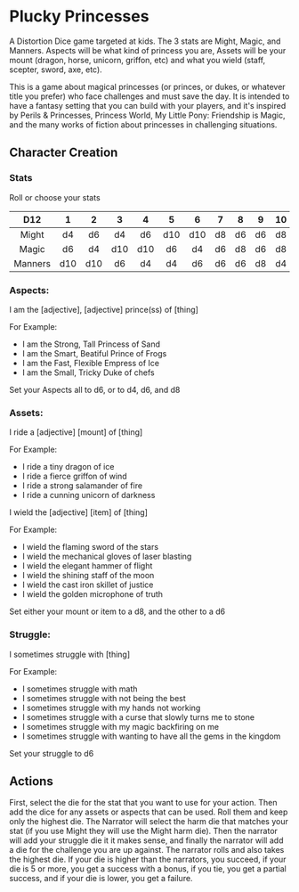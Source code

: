# Plucky Princesses

A Distortion Dice game targeted at kids. The 3 stats are Might, Magic, and Manners. Aspects will be what kind of princess you are, Assets will be your mount (dragon, horse, unicorn, griffon, etc) and what you wield (staff, scepter, sword, axe, etc).

This is a game about magical princesses (or princes, or dukes, or whatever title you prefer) who face challenges and must save the day. It is intended to have a fantasy setting that you can build with your players, and it's inspired by Perils & Princesses, Princess World, My Little Pony: Friendship is Magic, and the many works of fiction about princesses in challenging situations.

## Character Creation

### Stats

Roll or choose your stats

D12      | 1   | 2   | 3   | 4   | 5   | 6   | 7   | 8   | 9   | 10  | 11  | 12
 :-----: | :-: | :-: | :-: | :-: | :-: | :-: | :-: | :-: | :-: | :-: | :-: | :-:
Might    | d4  | d6  | d4  | d6  | d10 | d10 | d8  | d6  | d6  | d8  | d8  | d4
Magic    | d6  | d4  | d10 | d10 | d6  | d4  | d6  | d8  | d6  | d8  | d4  | d8
Manners  | d10 | d10 | d6  | d4  | d4  | d6  | d6  | d6  | d8  | d4  | d8  | d8

### Aspects:

I am the [adjective], [adjective] prince(ss) of [thing]

For Example:
- I am the Strong, Tall Princess of Sand
- I am the Smart, Beatiful Prince of Frogs
- I am the Fast, Flexible Empress of Ice
- I am the Small, Tricky Duke of chefs

Set your Aspects all to d6, or to d4, d6, and d8

### Assets:

I ride a [adjective] [mount] of [thing]

For Example:

- I ride a tiny dragon of ice
- I ride a fierce griffon of wind
- I ride a strong salamander of fire
- I ride a cunning unicorn of darkness

I wield the [adjective] [item] of [thing]

For Example:

- I wield the flaming sword of the stars
- I wield the mechanical gloves of laser blasting
- I wield the elegant hammer of flight
- I wield the shining staff of the moon
- I wield the cast iron skillet of justice
- I wield the golden microphone of truth

Set either your mount or item to a d8, and the other to a d6

### Struggle:

I sometimes struggle with [thing]

For Example:

- I sometimes struggle with math
- I sometimes struggle with not being the best
- I sometimes struggle with my hands not working
- I sometimes struggle with a curse that slowly turns me to stone
- I sometimes struggle with my magic backfiring on me
- I sometimes struggle with wanting to have all the gems in the kingdom

Set your struggle to d6

## Actions

First, select the die for the stat that you want to use for your action. Then add the dice for any assets or aspects that can be used. Roll them and keep only the highest die.
The Narrator will select the harm die that matches your stat (if you use Might they will use the Might harm die). Then the narrator will add your struggle die it it makes sense, and finally the narrator will add a die for the challenge you are up against. 
The narrator rolls and also takes the highest die. If your die is higher than the narrators, you succeed, if your die is 5 or more, you get a success with a bonus, if you tie, you get a partial success, and if your die is lower, you get a failure.
